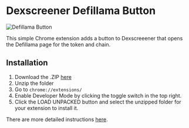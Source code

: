 # Dexscreener Defillama Button

![Defillama Button](https://i.imgur.com/3DBRxei.png)

This simple Chrome extension adds a button to Dexscreeener that opens the Defillama page for the token and chain.

## Installation
1. Download the .ZIP [here](https://github.com/evmcheb/dexscreener-llama/archive/refs/heads/main.zip)
2. Unzip the folder
3. Go to `chrome://extensions/`
4. Enable Developer Mode by clicking the toggle switch in the top right.
5. Click the LOAD UNPACKED button and select the unzipped folder for your extension to install it.

There are more detailed instructions [here](https://developer.chrome.com/docs/extensions/mv3/getstarted/development-basics/#load-unpacked).
